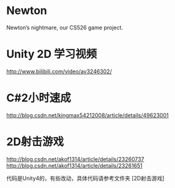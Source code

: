 # Newton
Newton’s nightmare, our CS526 game project.

# Unity 2D 学习视频
http://www.bilibili.com/video/av3246302/

# C#2小时速成
http://blog.csdn.net/kingmax54212008/article/details/49623001

# 2D射击游戏
http://blog.csdn.net/akof1314/article/details/23260737
http://blog.csdn.net/akof1314/article/details/23261651

代码是Unity4的，有些改动，具体代码请参考文件夹 [2D射击游戏]
